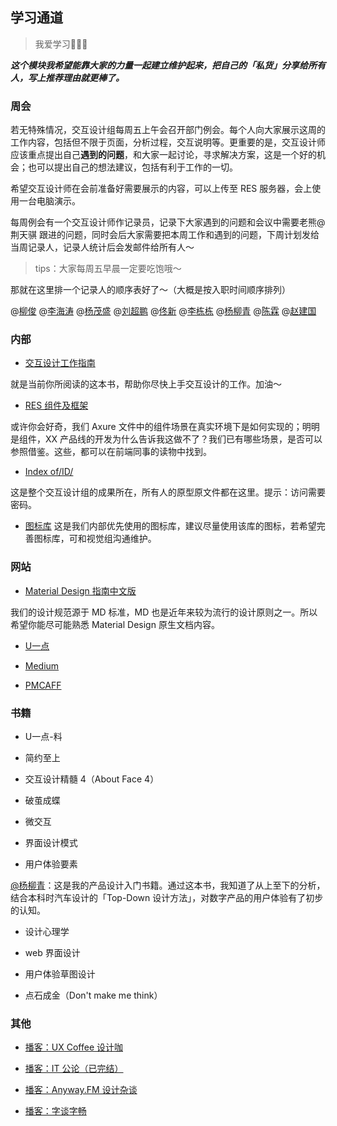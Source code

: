 ## 学习通道

> 我爱学习🙂🙂🙂

***这个模块我希望能靠大家的力量一起建立维护起来，把自己的「私货」分享给所有人，写上推荐理由就更棒了。***

### 周会

若无特殊情况，交互设计组每周五上午会召开部门例会。每个人向大家展示这周的工作内容，包括但不限于页面，分析过程，交互说明等。更重要的是，交互设计师应该重点提出自己**遇到的问题**，和大家一起讨论，寻求解决方案，这是一个好的机会；也可以提出自己的想法建议，包括有利于工作的一切。

希望交互设计师在会前准备好需要展示的内容，可以上传至 RES 服务器，会上使用一台电脑演示。

每周例会有一个交互设计师作记录员，记录下大家遇到的问题和会议中需要老熊@荆天骐 跟进的问题，同时会后大家需要把本周工作和遇到的问题，下周计划发给当周记录人，记录人统计后会发邮件给所有人～

> tips：大家每周五早晨一定要吃饱哦～

那就在这里排一个记录人的顺序表好了～（大概是按入职时间顺序排列）

@[柳俊](junliu01@wisedu.com) @[李海涛](htli@wisedu.com) @[杨茂盛](msyang@wisedu.com) @[刘超鹏](cpliu@wisedu.com) @[佟新](xintong@wisedu.com) @[李栋栋](ddli@wisedu.com) @[杨柳青](lqyang@wisedu.com) @[陈霖](linchen01@wisedu.com) @[赵建国](jgzhao@wisedu.com)

### 内部

- [交互设计工作指南](https://ylq167.gitbooks.io/ixd-wisedu/content/)

就是当前你所阅读的这本书，帮助你尽快上手交互设计的工作。加油～

- [RES 组件及框架](http://res.wisedu.com)

或许你会好奇，我们 Axure 文件中的组件场景在真实环境下是如何实现的；明明是组件，XX 产品线的开发为什么告诉我这做不了？我们已有哪些场景，是否可以参照借鉴。这些，都可以在前端同事的读物中找到。

- [Index of/ID/](http://res.wisedu.com/ID/)

这是整个交互设计组的成果所在，所有人的原型原文件都在这里。提示：访问需要密码。  ​

- [图标库](http://res.wisedu.com/fe_components/iconfont/demo.html)
这是我们内部优先使用的图标库，建议尽量使用该库的图标，若希望完善图标库，可和视觉组沟通维护。

### 网站

- [Material Design 指南中文版](http://www.mdui.org/design/)

我们的设计规范源于 MD 标准，MD 也是近年来较为流行的设计原则之一。所以希望你能尽可能熟悉 Material Design 原生文档内容。

- [U一点](http://www.aliued.cn)

- [Medium](https://medium.com)

- [PMCAFF](http://www.pmcaff.com)

### 书籍

- U一点-料

- 简约至上

- 交互设计精髓 4（About Face 4）

- 破茧成蝶

- 微交互

- 界面设计模式

- 用户体验要素

[@杨柳青](https://github.com/ylq167)：这是我的产品设计入门书籍。通过这本书，我知道了从上至下的分析，结合本科时汽车设计的「Top-Down 设计方法」，对数字产品的用户体验有了初步的认知。

- 设计心理学

- web 界面设计

- 用户体验草图设计

- 点石成金（Don't make me think）  ​

### 其他

- [播客：UX Coffee 设计咖](http://podcast.uxcoffee.co)

- [播客：IT 公论（已完结）](http://ipn.li/itgonglun/)

- [播客：Anyway.FM 设计杂谈](http://www.anyway.fm)

- [播客：字谈字畅](http://www.typeisbeautiful.com/typechat/)

